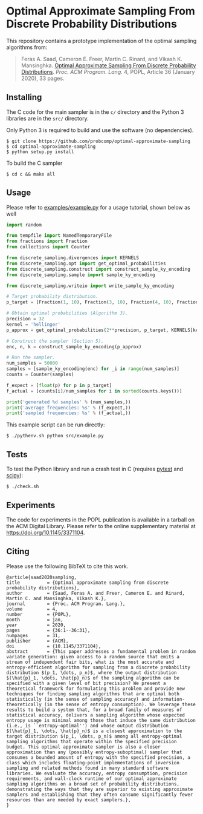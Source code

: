 # Optimal Approximate Sampling From Discrete Probability Distributions

This repository contains a prototype implementation of the optimal
sampling algorithms from:

> Feras A. Saad, Cameron E. Freer, Martin C. Rinard, and Vikash K. Mansinghka.
[Optimal Approximate Sampling From Discrete Probability
Distributions](https://doi.org/10.1145/3371104).
_Proc. ACM Program. Lang._ 4, POPL, Article 36 (January 2020), 33 pages.

## Installing

The C code for the main sampler is in the `c/` directory and the
Python 3 libraries are in the `src/` directory.

Only Python 3 is required to build and use the software (no dependencies).

    $ git clone https://github.com/probcomp/optimal-approximate-sampling
    $ cd optimal-approximate-sampling
    $ python setup.py install

To build the C sampler

    $ cd c && make all

## Usage

Please refer to [examples/example.py](examples/example.py) for a usage
tutorial, shown below as well

```python
import random

from tempfile import NamedTemporaryFile
from fractions import Fraction
from collections import Counter

from discrete_sampling.divergences import KERNELS
from discrete_sampling.opt import get_optimal_probabilities
from discrete_sampling.construct import construct_sample_ky_encoding
from discrete_sampling.sample import sample_ky_encoding

from discrete_sampling.writeio import write_sample_ky_encoding

# Target probability distribution.
p_target = [Fraction(1, 10), Fraction(3, 10), Fraction(4, 10), Fraction(2, 10)]

# Obtain optimal probabilities (Algorithm 3).
precision = 32
kernel = 'hellinger'
p_approx = get_optimal_probabilities(2**precision, p_target, KERNELS[kernel])

# Construct the sampler (Section 5).
enc, n, k = construct_sample_ky_encoding(p_approx)

# Run the sampler.
num_samples = 50000
samples = [sample_ky_encoding(enc) for _i in range(num_samples)]
counts = Counter(samples)

f_expect = [float(p) for p in p_target]
f_actual = [counts[i]/num_samples for i in sorted(counts.keys())]

print('generated %d samples' % (num_samples,))
print('average frequencies: %s' % (f_expect,))
print('sampled frequencies: %s' % (f_actual,))
```

This example script can be run directly:

    $ ./pythenv.sh python src/example.py

## Tests

To test the Python library and run a crash test in C (requires
[pytest](https://docs.pytest.org/en/latest/) and
[scipy](https://scipy.org/)):

    $ ./check.sh

## Experiments

The code for experiments in the POPL publication is available in a tarball
on the ACM Digital Library. Please refer to the online supplementary
material at https://doi.org/10.1145/3371104.

## Citing

Please use the following BibTeX to cite this work.

    @article{saad2020sampling,
    title          = {Optimal approximate sampling from discrete probability distributions},
    author         = {Saad, Feras A. and Freer, Cameron E. and Rinard, Martin C. and Mansinghka, Vikash K.},
    journal        = {Proc. ACM Program. Lang.},
    volume         = 4,
    number         = {POPL},
    month          = jan,
    year           = 2020,
    pages          = {36:1--36:31},
    numpages       = 31,
    publisher      = {ACM},
    doi            = {10.1145/3371104},
    abstract       = {This paper addresses a fundamental problem in random variate generation: given access to a random source that emits a stream of independent fair bits, what is the most accurate and entropy-efficient algorithm for sampling from a discrete probability distribution $(p_1, \dots, p_n)$, where the output distribution $(\hat{p}_1, \dots, \hat{p}_n)$ of the sampling algorithm can be specified with a given level of bit precision? We present a theoretical framework for formulating this problem and provide new techniques for finding sampling algorithms that are optimal both statistically (in the sense of sampling accuracy) and information-theoretically (in the sense of entropy consumption). We leverage these results to build a system that, for a broad family of measures of statistical accuracy, delivers a sampling algorithm whose expected entropy usage is minimal among those that induce the same distribution (i.e., is ``entropy-optimal'') and whose output distribution $(\hat{p}_1, \dots, \hat{p}_n)$ is a closest approximation to the target distribution $(p_1, \dots, p_n)$ among all entropy-optimal sampling algorithms that operate within the specified precision budget. This optimal approximate sampler is also a closer approximation than any (possibly entropy-suboptimal) sampler that consumes a bounded amount of entropy with the specified precision, a class which includes floating-point implementations of inversion sampling and related methods found in many standard software libraries. We evaluate the accuracy, entropy consumption, precision requirements, and wall-clock runtime of our optimal approximate sampling algorithms on a broad set of probability distributions, demonstrating the ways that they are superior to existing approximate samplers and establishing that they often consume significantly fewer resources than are needed by exact samplers.},
    }
